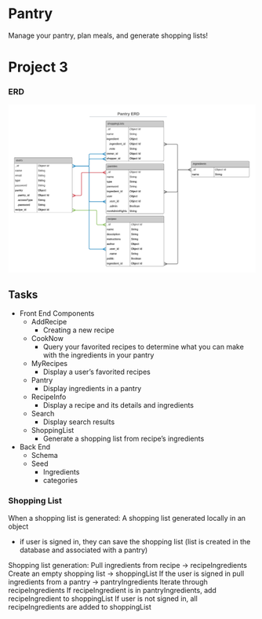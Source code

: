 # Pantry

Manage your pantry, plan meals, and generate shopping lists!

# Project 3

### ERD

![img](./img/Pantry-ERD.png)

## Tasks

- Front End Components
  - AddRecipe
    - Creating a new recipe
  - CookNow
    - Query your favorited recipes to determine what you can make with the ingredients in your pantry
  - MyRecipes
    - Display a user’s favorited recipes
  - Pantry
    - Display ingredients in a pantry
  - RecipeInfo
    - Display a recipe and its details and ingredients
  - Search
    - Display search results
  - ShoppingList
    - Generate a shopping list from recipe’s ingredients
- Back End
  - Schema
  - Seed
    - Ingredients
    - categories


### Shopping List
When a shopping list is generated:
A shopping list generated locally in an object
- if user is signed in, they can save the shopping list (list is created in the database and associated with a pantry)

Shopping list generation:
Pull ingredients from recipe -> recipeIngredients
Create an empty shopping list -> shoppingList
If the user is signed in
pull ingredients from a pantry -> pantryIngredients
Iterate through recipeIngredients
If recipeIngredient is in pantryIngredients, add recipeIngredient to shoppingList
If user is not signed in, all recipeIngredients are added to shoppingList
